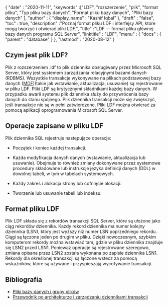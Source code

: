 {
  "date" : "2020-11-11",
  "keywords" :["LDF", "rozszerzenie", "plik", "format pliku", "Typ pliku bazy danych", "Format pliku bazy danych", "Pliki bazy danych" ],
  "author" : {
    "display_name" : "Kashif Iqbal"
},
  "draft" : "false",
  "toc" : true,
  "description" :"Poznaj format pliku LDF i interfejsy API, które mogą tworzyć i otwierać pliki LDF.",
  "title" :"LDF — format pliku głównej bazy danych programu SQL Server",
  "linktitle" : "LDF",
  "menu" : {
    "docs" : {
      "parent" : "database"
}
},
  "lastmod" : "2020-08-12"
}

## Czym jest plik LDF?

Plik z rozszerzeniem .ldf to plik dziennika obsługiwany przez Microsoft SQL Server, który jest systemem zarządzania relacyjnymi bazami danych (RDBMS). Wszystkie transakcje wykonywane na plikach podstawowej bazy danych ([MDF](/pl/database/mdf/))(takie jak wstawianie, aktualizacja, usuwanie) są rejestrowane w pliku LDF. Pliki LDF są krytycznymi składnikami każdej bazy danych. W przypadku awarii systemu plik dziennika służy do przywrócenia bazy danych do stanu spójnego. Plik dziennika transakcji może się zwiększyć, jeśli transakcje nie są w pełni zatwierdzone. Pliki LDF można otwierać za pomocą aplikacji oprogramowania Microsoft SQL Server.

## Operacje zapisane w pliku LDF

Plik dziennika SQL rejestruje następujące operacje:

* Początek i koniec każdej transakcji.

* Każda modyfikacja danych danych (wstawianie, aktualizacja lub usuwanie). Obejmuje to również zmiany dokonywane przez systemowe procedury składowane lub instrukcje języka definicji danych (DDL) w dowolnej tabeli, w tym w tabelach systemowych.

* Każdy zakres i alokacja strony lub cofnięcie alokacji.

* Tworzenie lub usuwanie tabeli lub indeksu.

## Format pliku LDF

Plik LDF składa się z rekordów transakcji SQL Server, które są ułożone jako ciąg rekordów dziennika. Każdy rekord dziennika ma numer kolejny dziennika (LSN), który jest wyższy niż numer LSN poprzedniego rekordu. Ciągi są łączone jeden po drugim w pliku. Dzięki nowoczesnym, szybkim komputerom rekordy można wstawiać tam, gdzie w pliku dziennika znajduje się LSN2 przed LSN1. Ponieważ operacje są rejestrowane szeregowo, zmiana opisana przez LSN2 została wykonana po zapisie dziennika LSN1. Rekordy dla określonej transakcji są łączone wstecz za pomocą wskaźników, które są używane i przyspieszają wycofywanie transakcji.
 

## Bibliografia

* [Pliki bazy danych i grupy plików](https://learn.microsoft.com/en-us/sql/relational-databases/databases/database-files-and-filegroups?view=sql-server-ver15)
* [Przewodnik po architekturze i zarządzaniu dziennikami transakcji](https://learn.microsoft.com/en-us/sql/relational-databases/sql-server-transaction-log-architecture-and-management-guide?view=sql-server-ver15)

